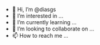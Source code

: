 - 👋 Hi, I’m @diasgs
- 👀 I’m interested in ...
- 🌱 I’m currently learning ...
- 💞️ I’m looking to collaborate on ...
- 📫 How to reach me ...

<!---
diasgs/diasgs is a ✨ special ✨ repository because its `README.md` (this file) appears on your GitHub profile.
You can click the Preview link to take a look at your changes.
--->
